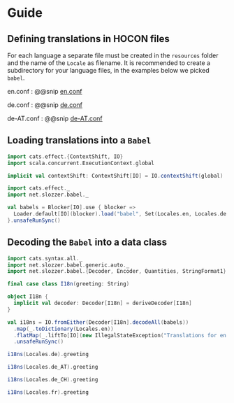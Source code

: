# Guide

## Defining translations in HOCON files

For each language a separate file must be created in the `resources` folder and the name of the `Locale` as filename. It is recommended to create a subdirectory for your language files, in the examples below we picked `babel`.


en.conf
: @@snip [en.conf](/modules/documentation/resources/babel/en.conf)

de.conf
: @@snip [de.conf](/modules/documentation/resources/babel/de.conf)

de-AT.conf
: @@snip [de-AT.conf](/modules/documentation/resources/babel/de-AT.conf)

## Loading translations into a `Babel`

```scala mdoc:invisible
import cats.effect.{ContextShift, IO}
import scala.concurrent.ExecutionContext.global

implicit val contextShift: ContextShift[IO] = IO.contextShift(global)
```

```scala mdoc
import cats.effect._
import net.slozzer.babel._

val babels = Blocker[IO].use { blocker =>
  Loader.default[IO](blocker).load("babel", Set(Locales.en, Locales.de, Locales.de_AT))
}.unsafeRunSync()
```

## Decoding the `Babel` into a data class

```scala mdoc
import cats.syntax.all._
import net.slozzer.babel.generic.auto._
import net.slozzer.babel.{Decoder, Encoder, Quantities, StringFormat1}

final case class I18n(greeting: String)

object I18n {
  implicit val decoder: Decoder[I18n] = deriveDecoder[I18n]
}

val i18ns = IO.fromEither(Decoder[I18n].decodeAll(babels))
  .map(_.toDictionary(Locales.en))
  .flatMap(_.liftTo[IO](new IllegalStateException("Translations for en missing")))
  .unsafeRunSync()
```

```scala mdoc
i18ns(Locales.de).greeting
```

```scala mdoc
i18ns(Locales.de_AT).greeting
```

```scala mdoc
i18ns(Locales.de_CH).greeting
```

```scala mdoc
i18ns(Locales.fr).greeting
```
